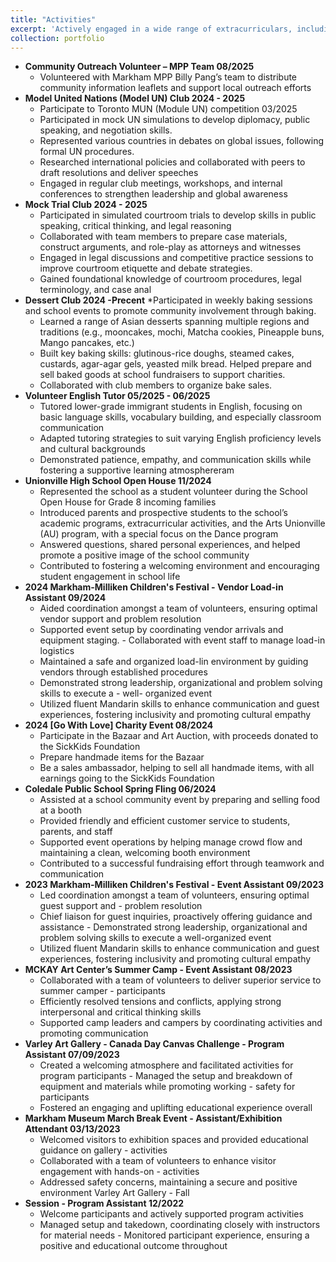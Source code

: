 ```yaml
---
title: "Activities"
excerpt: 'Actively engaged in a wide range of extracurriculars, including cultural dance performance, school clubs (Model UN, Mock Trial), community volunteering, innovation competitions, and charity events. Demonstrated leadership, collaboration, and a commitment to social impact.<br/><img src="https://tiffanyjtfu.github.io/TiffanyFu/images/charityevent1.jpg"><img src="https://tiffanyjtfu.github.io/TiffanyFu/images/shad6-1.jpg">'
collection: portfolio
---
```

* **Community Outreach Volunteer – MPP Team 08/2025**
  * Volunteered with Markham MPP Billy Pang’s team to distribute community information leaflets and support local outreach efforts
* **Model United Nations (Model UN) Club 2024 - 2025**
  * Participate to Toronto MUN (Module UN) competition 03/2025
  * Participated in mock UN simulations to develop diplomacy, public speaking, and negotiation skills.
  * Represented various countries in debates on global issues, following formal UN procedures.  
  * Researched international policies and collaborated with peers to draft resolutions and deliver speeches
  * Engaged in regular club meetings, workshops, and internal conferences to strengthen leadership and global awareness
* **Mock Trial Club 2024 - 2025**
  * Participated in simulated courtroom trials to develop skills in public speaking, critical thinking, and legal reasoning
  * Collaborated with team members to prepare case materials, construct arguments, and role-play as attorneys and witnesses
  * Engaged in legal discussions and competitive practice sessions to improve courtroom etiquette and debate strategies.
  * Gained foundational knowledge of courtroom procedures, legal terminology, and case anal
* **Dessert Club 2024 -Precent**
  *Participated in weekly baking sessions and school events to promote community involvement through baking. 
  * Learned a range of Asian desserts spanning multiple regions and traditions (e.g., mooncakes, mochi, Matcha cookies, Pineapple buns, Mango pancakes, etc.)
  * Built key baking skills: glutinous-rice doughs, steamed cakes, custards, agar-agar gels, yeasted milk bread. 
Helped prepare and sell baked goods at school fundraisers to support charities.
  * Collaborated with club members to organize bake sales. 
* **Volunteer English Tutor 05/2025 - 06/2025**
  * Tutored lower-grade immigrant students in English, focusing on basic language skills, vocabulary building, and especially classroom communication
   * Adapted tutoring strategies to suit varying English proficiency levels and cultural backgrounds
   * Demonstrated patience, empathy, and communication skills while fostering a supportive learning atmosphereram
* **Unionville High School Open House 11/2024**
   * Represented the school as a student volunteer during the School Open House for Grade 8 incoming 
  families
   * Introduced parents and prospective students to the school’s academic programs, extracurricular 
  activities, and the Arts Unionville (AU) program, with a special focus on the Dance program
   * Answered questions, shared personal experiences, and helped promote a positive image of the school 
  community
   * Contributed to fostering a welcoming environment and encouraging student engagement in school 
  life
 * **2024 Markham-Milliken Children's Festival - Vendor Load-in Assistant 09/2024**
   * Aided coordination amongst a team of volunteers, ensuring optimal vendor support and problem
  resolution
   * Supported event setup by coordinating vendor arrivals and equipment staging. - Collaborated with
  event staff to manage load-in logistics
   * Maintained a safe and organized load-lin environment by guiding vendors through established 
  procedures 
   * Demonstrated strong leadership, organizational and problem solving skills to execute a - well-
  organized event 
   * Utilized fluent Mandarin skills to enhance communication and guest experiences, fostering 
  inclusivity and promoting cultural empathy 
* **2024 [Go With Love] Charity Event 08/2024**
  * Participate in the Bazaar and Art Auction, with proceeds donated to the SickKids Foundation
  * Prepare handmade items for the Bazaar
  * Be a sales ambassador, helping to sell all handmade items, with all earnings going to the SickKids 
  Foundation
* **Coledale Public School Spring Fling 06/2024**
  * Assisted at a school community event by preparing and selling food at a booth
  * Provided friendly and efficient customer service to students, parents, and staff
  * Supported event operations by helping manage crowd flow and maintaining a clean, welcoming 
    booth environment
  * Contributed to a successful fundraising effort through teamwork and communication
* **2023 Markham-Milliken Children's Festival - Event Assistant 09/2023**
  * Led coordination amongst a team of volunteers, ensuring optimal guest support and - problem 
  resolution
  * Chief liaison for guest inquiries, proactively offering guidance and assistance - Demonstrated strong 
  leadership, organizational and problem solving skills to execute a well-organized event 
  * Utilized fluent Mandarin skills to enhance communication and guest experiences, fostering 
  inclusivity and promoting cultural empathy 
* **MCKAY Art Center’s Summer Camp - Event Assistant 08/2023**
  * Collaborated with a team of volunteers to deliver superior service to summer camper - participants
  * Efficiently resolved tensions and conflicts, applying strong interpersonal and critical thinking skills
  * Supported camp leaders and campers by coordinating activities and promoting communication
* **Varley Art Gallery - Canada Day Canvas Challenge - Program Assistant 07/09/2023**
  * Created a welcoming atmosphere and facilitated activities for program participants - Managed the 
  setup and breakdown of equipment and materials while promoting working - safety for participants 
  * Fostered an engaging and uplifting educational experience overall
* **Markham Museum March Break Event - Assistant/Exhibition Attendant 03/13/2023**
  * Welcomed visitors to exhibition spaces and provided educational guidance on gallery - activities
  * Collaborated with a team of volunteers to enhance visitor engagement with hands-on - activities
  * Addressed safety concerns, maintaining a secure and positive environment Varley Art Gallery - Fall
* **Session - Program Assistant 12/2022**
  * Welcome participants and actively supported program activities
  * Managed setup and takedown, coordinating closely with instructors for material needs - Monitored 
  participant experience, ensuring a positive and educational outcome throughout
